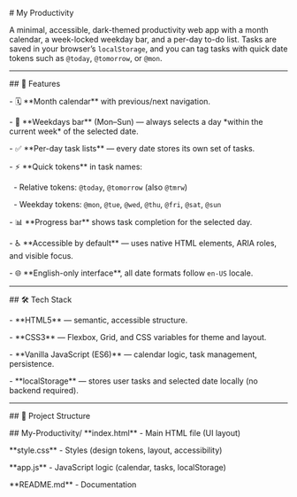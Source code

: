 \# My Productivity



A minimal, accessible, dark-themed productivity web app with a month calendar, a week-locked weekday bar, and a per-day to-do list. Tasks are saved in your browser’s `localStorage`, and you can tag tasks with quick date tokens such as `@today`, `@tomorrow`, or `@mon`.



---



\## 🚀 Features

\- 🗓️ \*\*Month calendar\*\* with previous/next navigation.

\- 📅 \*\*Weekdays bar\*\* (Mon–Sun) — always selects a day \*within the current week\* of the selected date.

\- ✅ \*\*Per-day task lists\*\* — every date stores its own set of tasks.

\- ⚡ \*\*Quick tokens\*\* in task names:  

&nbsp; - Relative tokens: `@today`, `@tomorrow` (also `@tmrw`)  

&nbsp; - Weekday tokens: `@mon`, `@tue`, `@wed`, `@thu`, `@fri`, `@sat`, `@sun`

\- 📊 \*\*Progress bar\*\* shows task completion for the selected day.

\- ♿ \*\*Accessible by default\*\* — uses native HTML elements, ARIA roles, and visible focus.

\- 🌐 \*\*English-only interface\*\*, all date formats follow `en-US` locale.



---



\## 🛠️ Tech Stack

\- \*\*HTML5\*\* — semantic, accessible structure.

\- \*\*CSS3\*\* — Flexbox, Grid, and CSS variables for theme and layout.

\- \*\*Vanilla JavaScript (ES6)\*\* — calendar logic, task management, persistence.

\- \*\*localStorage\*\* — stores user tasks and selected date locally (no backend required).



---



\## 📁 Project Structure

\## My-Productivity/
\*\*index.html\*\* - Main HTML file (UI layout)

\*\*style.css\*\* - Styles (design tokens, layout, accessibility)

\*\*app.js\*\* - JavaScript logic (calendar, tasks, localStorage)

\*\*README.md\*\* - Documentation 